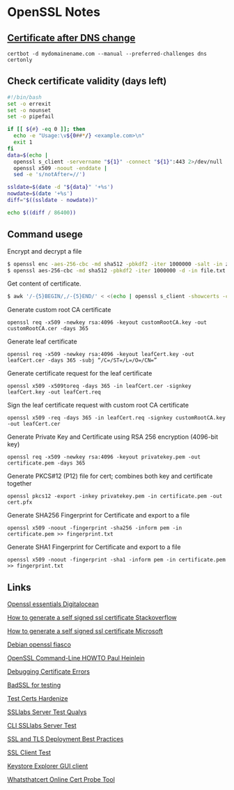 # OpenSSL Notes

## [Certificate after DNS change](https://serverfault.com/questions/750902/how-to-use-lets-encrypt-dns-01-challenge-validation#812038)
`certbot -d mydomainename.com --manual --preferred-challenges dns certonly`

## Check certificate validity (days left)
```bash
#!/bin/bash
set -o errexit
set -o nounset
set -o pipefail

if [[ ${#} -eq 0 ]]; then
  echo -e "Usage:\v${0##*/} <example.com>\n"
  exit 1
fi
data=$(echo |
  openssl s_client -servername "${1}" -connect "${1}":443 2>/dev/null |
  openssl x509 -noout -enddate |
  sed -e 's/notAfter=//')

ssldate=$(date -d "${data}" '+%s')
nowdate=$(date '+%s')
diff="$((ssldate - nowdate))"

echo $((diff / 86400))
```

## Command usege
Encrypt and decrypt a file

```sh
$ openssl enc -aes-256-cbc -md sha512 -pbkdf2 -iter 1000000 -salt -in zmaz.txt -out zmaz.txt.enc
$ openssl aes-256-cbc -md sha512 -pbkdf2 -iter 1000000 -d -in file.txt.enc -out file.txt.dec
```
Get content of certificate.

```sh
$ awk '/-{5}BEGIN/,/-{5}END/' < <(echo | openssl s_client -showcerts -connect google.com:443 2>/dev/null)
```

Generate custom root CA certificate

`openssl req -x509 -newkey rsa:4096 -keyout customRootCA.key -out customRootCA.cer -days 365`

Generate leaf certificate

`openssl req -x509 -newkey rsa:4096 -keyout leafCert.key -out leafCert.cer -days 365 -subj “/C=/ST=/L=/O=/CN=”`

Generate certificate request for the leaf certificate

`openssl x509 -x509toreq -days 365 -in leafCert.cer -signkey leafCert.key -out leafCert.req`

Sign the leaf certificate request with custom root CA certificate

`openssl x509 -req -days 365 -in leafCert.req -signkey customRootCA.key -out leafCert.cer`

Generate Private Key and Certificate using RSA 256 encryption (4096-bit key)

`openssl req -x509 -newkey rsa:4096 -keyout privatekey.pem -out certificate.pem -days 365`

Generate PKCS#12 (P12) file for cert; combines both key and certificate together

`openssl pkcs12 -export -inkey privatekey.pem -in certificate.pem -out cert.pfx`

Generate SHA256 Fingerprint for Certificate and export to a file

`openssl x509 -noout -fingerprint -sha256 -inform pem -in certificate.pem >> fingerprint.txt`

Generate SHA1 Fingerprint for Certificate and export to a file

`openssl x509 -noout -fingerprint -sha1 -inform pem -in certificate.pem >> fingerprint.txt`

## Links
[Openssl essentials Digitalocean](https://www.digitalocean.com/community/tutorials/openssl-essentials-working-with-ssl-certificates-private-keys-and-csrs)

[How to generate a self signed ssl certificate Stackoverflow](https://stackoverflow.com/questions/10175812/how-to-generate-a-self-signed-ssl-certificate-using-openssl)

[How to generate a self signed ssl certificate Microsoft](https://techcommunity.microsoft.com/t5/itops-talk-blog/how-to-create-a-self-signed-certificate-in-azure-using-cloud/ba-p/401403)

[Debian openssl fiasco](https://research.swtch.com/openssl)

[OpenSSL Command-Line HOWTO Paul Heinlein ](https://www.madboa.com/geek/openssl/)

[Debugging Certificate Errors](https://www.netmeister.org/blog/debugging-certificate-errors.html)

[BadSSL for testing](https://badssl.com/)

[Test Certs Hardenize](https://www.hardenize.com/report/adrianbiro.github.com/1689742492)

[SSLlabs Server Test Qualys](https://www.ssllabs.com/ssltest/analyze.html?d=adrianbiro.github.com&latest)

[CLI SSLlabs Server Test](https://github.com/ssllabs/ssllabs-scan)

[SSL and TLS Deployment Best Practices](https://github.com/ssllabs/research/wiki/SSL-and-TLS-Deployment-Best-Practices)

[SSL Client Test](https://www.howsmyssl.com/)

[Keystore Explorer GUI client](https://github.com/kaikramer/keystore-explorer)

[Whatsthatcert Online Cert Probe Tool](https://www.netmeister.org/whatsthatcert/)